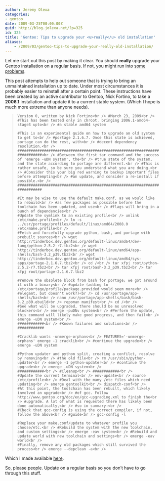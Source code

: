 ```yaml
---
author: Jeremy Olexa
categories:
- gentoo
date: 2009-03-25T00:00:00Z
guid: http://blog.jolexa.net/?p=325
id: 325
title: 'Gentoo: Tips to upgrade your <u>really</u> old installation'
aliases:
    - /2009/03/gentoo-tips-to-upgrade-your-really-old-installation/
---
```


Let me start out this post by making it clear. You should **really** upgrade your Gentoo installation on a regular basis. If not, you might run into [some][1] [problems][2].

This post attempts to help out someone that is trying to bring an unmaintained installation up to date. Under most circumstances it is probably easier to reinstall after a certain point. These instructions have been created by an active contributor to Gentoo, Nick Fortino, to take a **2006.1** installation and update it to a current stable system. (Which I hope is much more extreme than anyone needs).

> `Version 0, written by Nick Fortino<br />
#March 23, 2009<br />
#This has been tested only in chroot, bringing 2006.1-amd64-stage3 upto<br />
#a stable amd64 system`
> 
> `#This is an experimental guide on how to upgrade an old system to get to<br />
#portage 2.1.6.7. Once this state is achieved, portage can do the rest, with<br />
#decent dependency resolution.<br />
`  
> `###########################################################################<br />
#Between the first tar command and the success of 'emerge -uDN system', the<br />
#true state of the system, and the state according to portage are different.<br />
#This is rather unsafe, so be sure you understand what you are doing.<br />
#Consider this your big red warning to backup important files before attempting<br />
#an update, and consider a re-install if possible.<br />
###########################################################################`
> 
> `#It may be wise to use the default make.conf, as we would like to rebuild<br />
#as few packages as possible before the toolchain has been updated, and use<br />
#flags will bring in a bunch of dependencies<br />
`  
> `#Update the symlink to an existing profile<br />
unlink /etc/make.profile<br />
ln -s ../usr/portage/profiles/default/linux/amd64/2008.0 /etc/make.profile<br />
`  
> `#Fetch and forcefully upgrade python, bash, and portage with prebuilt sources<br />
wget http://tinderbox.dev.gentoo.org/default-linux/amd64/dev-lang/python-2.5.2-r7.tbz2<br />
wget http://tinderbox.dev.gentoo.org/default-linux/amd64/app-shells/bash-3.2_p39.tbz2<br />
wget http://tinderbox.dev.gentoo.org/default-linux/amd64/sys-apps/portage-2.1.6.7.tbz2<br />
cd /<br />
tar xfpj root/python-2.5.2-r7.tbz2<br />
tar xfpj root/bash-3.2_p39.tbz2<br />
tar xfpj root/portage-2.1.6.7.tbz2`
> 
> `#remove the obsolete block from bash for portage; we got around it with a binary<br />
#update (adding to /etc/portage/profile/package.provided would seem more<br />
#elegant, but doesn't work?)<br />
cd /usr/portage/app-shells/bash<br />
nano /usr/portage/app-shells/bash/bash-3.2_p39.ebuild<br />
repoman manifest<br />
cd /<br />
`  
> `#See what will be upgraded, there should be no unresolved blockers<br />
emerge -puDNv system<br />
#Perform the update, this command will likely make good progress, and then fail<br />
emerge -uDN system<br />
`  
> `############<br />
#Known failures and solutions<br />
############`
> 
> `#Cracklib wants -unmerge-orphans<br />
FEATURES='-unmerge-orphans' emerge -1 cracklib<br />
#continue the upgrade<br />
emerge -uDN system`
> 
> `#Python updater and python split, creating a confilct, resolve by removing<br />
#the old file<br />
rm /usr/sbin/python-updater<br />
emerge -1 python-updater<br />
#continue the upgrade<br />
emerge -uDN system<br />
`  
> `############<br />
#Cleanup<br />
############<br />
`  
> `#Update the current terminal<br />
env-update<br />
source /etc/profile<br />
#Deal with the many /etc files which need updating<br />
emerge gentoolkit<br />
dispatch-conf<br />
`  
> `#At this point, the toolchain has been rebuilt, which likely involved an upgrade<br />
#of gcc. Follow http://www.gentoo.org/doc/en/gcc-upgrading.xml to finish the<br />
#upgrade. A lot of what is requested there has likely been done automatically,<br />
#so in summary:<br />
`  
> `#Check that gcc-config is using the correct compiler, if not, follow the above<br />
#guide<br />
gcc-config -l`
> 
> `#Replace your make.conf/update to whatever profile you choose/etc.<br />
#Rebuild the system with the new toolchain, and custom settings<br />
emerge -eav system<br />
#Rebuild and update world with new toolchain and settings<br />
emerge -eav world<br />
`  
> `#Finally, remove any old packages which still survived the process<br />
emerge --depclean -a<br />
`

Which I made available [here][3].

So, please people. Update on a regular basis so you don&#8217;t have to go through this stuff.

 [1]: http://bugs.gentoo.org/263521
 [2]: http://forums.gentoo.org/viewtopic-t-748073-start-0-postdays-0-postorder-asc-highlight-.html?sid=221191716d0fd211eec30535cd64cad3
 [3]: http://dev.gentoo.org/~darkside/perm/update-old-host.sh